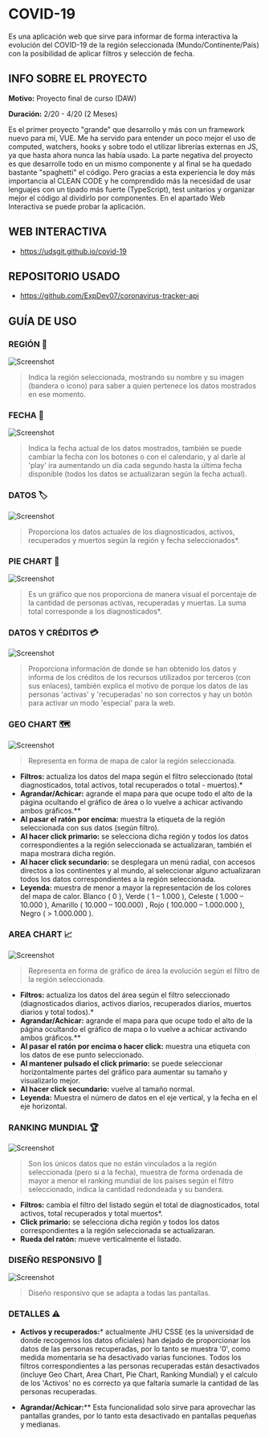 # COVID-19

Es una aplicación web que sirve para informar de forma interactiva la evolución del COVID-19 de la región seleccionada (Mundo/Continente/País) con la posibilidad de aplicar filtros y selección de fecha.

## INFO SOBRE EL PROYECTO

**Motivo:** Proyecto final de curso (DAW)

**Duración:** 2/20 - 4/20 (2 Meses)

Es el primer proyecto "grande" que desarrollo y más con un framework nuevo para mí, VUE. Me ha servido para entender un poco mejor el uso de computed, watchers, hooks y sobre todo el utilizar librerías externas en JS, ya que hasta ahora nunca las había usado. La parte negativa del proyecto es que desarrolle todo en un mismo componente y al final se ha quedado bastante "spaghetti" el código. Pero gracias a esta experiencia le doy más importancia al CLEAN CODE y he comprendido más la necesidad de usar lenguajes con un tipado más fuerte (TypeScript), test unitarios y organizar mejor el código al dividirlo por componentes. En el apartado Web Interactiva se puede probar la aplicación.

## WEB INTERACTIVA

- https://udsgit.github.io/covid-19

## REPOSITORIO USADO

- https://github.com/ExpDev07/coronavirus-tracker-api 

## GUÍA DE USO

### REGIÓN :pushpin:

![Screenshot](images_readme/region.png)

> Indica la región seleccionada, mostrando su nombre y su imagen (bandera o icono) para saber a quien pertenece los datos mostrados en ese momento.

### FECHA :date:

![Screenshot](images_readme/fecha.png)

> Indica la fecha actual de los datos mostrados, también se puede cambiar la fecha con los botones o con el calendario, y al darle al 'play' ira aumentando un día cada segundo hasta la última fecha disponible (todos los datos se actualizaran según la fecha actual).

### DATOS :label:

![Screenshot](images_readme/datos.png)

> Proporciona los datos actuales de los diagnosticados, activos, recuperados y muertos según la región y fecha seleccionados*.

### PIE CHART :dvd:

![Screenshot](images_readme/pie.png)

> Es un gráfico que nos proporciona de manera visual el porcentaje de la cantidad de personas activas, recuperadas y muertas. La suma total corresponde a los diagnosticados*.

### DATOS Y CRÉDITOS :credit_card:

![Screenshot](images_readme/creditos.png)

> Proporciona información de donde se han obtenido los datos y informa de los créditos de los recursos utilizados por terceros (con sus enlaces), también explica el motivo de porque los datos de las personas 'activas' y 'recuperadas' no son correctos y hay un botón para activar un modo 'especial' para la web.

### GEO CHART :world_map:

![Screenshot](images_readme/geo.png)

> Representa en forma de mapa de calor la región seleccionada.

- **Filtros:** actualiza los datos del mapa según el filtro seleccionado (total diagnosticados, total activos, total recuperados o total - muertos).*
- **Agrandar/Achicar:** agrande el mapa para que ocupe todo el alto de la página ocultando el gráfico de área o lo vuelve a achicar activando ambos gráficos.**
- **Al pasar el ratón por encima:** muestra la etiqueta de la región seleccionada con sus datos (según filtro).
- **Al hacer click primario:** se selecciona dicha región y todos los datos correspondientes a la región seleccionada se actualizaran,  también el mapa mostrara dicha región.
- **Al hacer click secundario:** se desplegara un menú radial, con accesos directos a los continentes y al mundo, al seleccionar alguno actualizaran todos los datos correspondientes a la región seleccionada.
- **Leyenda:** muestra de menor a mayor la representación de los colores del mapa de calor.
Blanco ( 0 ), Verde ( 1 – 1.000 ), Celeste ( 1.000 – 10.000 ), Amarillo ( 10.000 – 100.000) , Rojo ( 100.000 – 1.000.000 ), Negro (  > 1.000.000 ).

### AREA CHART :chart_with_upwards_trend:

![Screenshot](images_readme/area.png)

> Representa en forma de gráfico de área la evolución según el filtro de la región seleccionada.

- **Filtros:** actualiza los datos del área según el filtro seleccionado (diagnosticados diarios, activos diarios, recuperados diarios, muertos diarios y total todos).*
- **Agrandar/Achicar:** agrande el mapa para que ocupe todo el alto de la página ocultando el gráfico de mapa o lo vuelve a achicar activando ambos gráficos.**
- **Al pasar el ratón por encima o hacer click:** muestra una etiqueta con los datos de ese punto seleccionado.
- **Al mantener pulsado el click primario:** se puede seleccionar horizontalmente partes del gráfico para aumentar su tamaño y visualizarlo mejor.
- **Al hacer click secundario:** vuelve al tamaño normal.
- **Leyenda:** Muestra el número de datos en el eje vertical, y la fecha en el eje horizontal.

### RANKING MUNDIAL :trophy:

![Screenshot](images_readme/listado.png)

> Son los únicos datos que no están vinculados a la región seleccionada (pero si a la fecha), muestra de forma ordenada de mayor a menor el ranking mundial de los países según el filtro seleccionado, indica la cantidad redondeada y su bandera.

- **Filtros:** cambia el filtro del listado según el total de diagnosticados, total activos, total recuperados y total muertos*.
- **Click primario:** se selecciona dicha región y todos los datos correspondientes a la región seleccionada se actualizaran.
- **Rueda del ratón:** mueve verticalmente el listado.

### DISEÑO RESPONSIVO :iphone:

![Screenshot](images_readme/responsivo.png)

> Diseño responsivo que se adapta a todas las pantallas.

### DETALLES :warning:

- **Activos y recuperados:***  actualmente JHU CSSE (es la universidad de donde recogemos los datos oficiales)  han dejado de proporcionar los datos de las personas recuperadas, por lo tanto se muestra '0', como medida momentaria se ha desactivado varias funciones.
Todos los filtros correspondientes a las personas recuperadas están desactivados (incluye Geo Chart, Area Chart, Pie Chart, Ranking Mundial) y el calculo de los 'Activos' no es correcto ya que faltaría sumarle la cantidad de las personas recuperadas.

- **Agrandar/Achicar:**** Esta funcionalidad solo sirve para aprovechar las pantallas grandes, por lo tanto esta desactivado en pantallas pequeñas y medianas.

